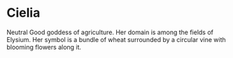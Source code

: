 # Cielia
Neutral Good goddess of agriculture. Her domain is among the fields of Elysium. Her symbol is a bundle of wheat surrounded by a circular vine with blooming flowers along it.